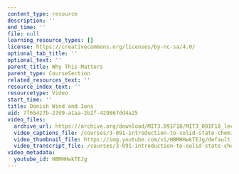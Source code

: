 ```yaml
---
content_type: resource
description: ''
end_time: ''
file: null
learning_resource_types: []
license: https://creativecommons.org/licenses/by-nc-sa/4.0/
optional_tab_title: ''
optional_text: ''
parent_title: Why This Matters
parent_type: CourseSection
related_resources_text: ''
resource_index_text: ''
resourcetype: Video
start_time: ''
title: Danish Wind and Ions
uid: 7f65427b-27d9-a1aa-2b2f-429867dd4a25
video_files:
  archive_url: https://archive.org/download/MIT3.091F18/MIT3_091F18_lec08_wtm_300k.mp4
  video_captions_file: /courses/3-091-introduction-to-solid-state-chemistry-fall-2018/HBMHHwkTEJg_captions.webvtt
  video_thumbnail_file: https://img.youtube.com/vi/HBMHHwkTEJg/default.jpg
  video_transcript_file: /courses/3-091-introduction-to-solid-state-chemistry-fall-2018/3a7514c47c4c38452fa8c2fd404c6ab3_HBMHHwkTEJg.pdf
video_metadata:
  youtube_id: HBMHHwkTEJg
---
```

